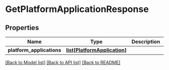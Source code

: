# GetPlatformApplicationResponse

## Properties
Name | Type | Description | Notes
------------ | ------------- | ------------- | -------------
**platform_applications** | [**list[PlatformApplication]**](PlatformApplication.md) |  | [optional] 

[[Back to Model list]](../README.md#documentation-for-models) [[Back to API list]](../README.md#documentation-for-api-endpoints) [[Back to README]](../README.md)

